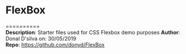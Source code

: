 # FlexBox
==========  
**Description**: Starter files used for CSS Flexbox demo purposes
**Author**: Donal D'silva on: 30/05/2019  
**Repo**: https://github.com/donyd/FlexBox
